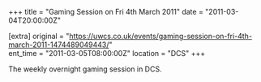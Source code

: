 +++
title = "Gaming Session on Fri 4th March 2011"
date = "2011-03-04T20:00:00Z"

[extra]
original = "https://uwcs.co.uk/events/gaming-session-on-fri-4th-march-2011-1474489049443/"    
ent_time = "2011-03-05T08:00:00Z"
location = "DCS"
+++

The weekly overnight gaming session in DCS.

